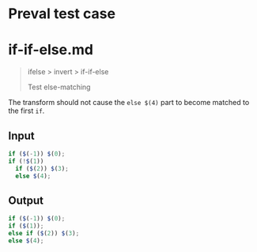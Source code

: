# Preval test case

# if-if-else.md

> ifelse > invert > if-if-else
>
> Test else-matching

The transform should not cause the `else $(4)` part to become matched to the first `if`. 

## Input

`````js filename=intro
if ($(-1)) $(0);
if (!$(1))
  if ($(2)) $(3);
  else $(4);
`````

## Output

`````js filename=intro
if ($(-1)) $(0);
if ($(1));
else if ($(2)) $(3);
else $(4);
`````
